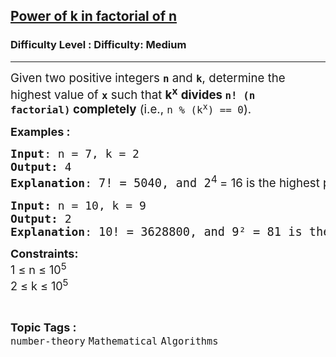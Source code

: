 <h2><a href="https://www.geeksforgeeks.org/problems/power-of-k-in-n-where-k-may-be-non-prime4206/1">Power of k in factorial of n</a></h2><h3>Difficulty Level : Difficulty: Medium</h3><hr><div class="problems_problem_content__Xm_eO" bis_skin_checked="1"><p><span style="font-size: 14pt;">Given two positive integers <strong><code data-start="127" data-end="130">n</code></strong> and <strong><code data-start="135" data-end="138">k</code></strong>, determine the highest value of <strong><code data-start="168" data-end="171" data-is-only-node="">x</code></strong> such that <strong>k<sup>x</sup></strong> <strong>divides <code data-start="196" data-end="199">n! (n factorial)</code>&nbsp;completely</strong> (i.e., <code data-start="218" data-end="234">n % (k<sup>x</sup>)&nbsp;== 0</code>).</span></p>
<p><span style="font-size: 18px;"><strong>Examples :</strong></span></p>
<pre><span style="font-size: 18px;"><strong>Input</strong>: n = 7, k = 2
<strong>Output:</strong>&nbsp;4
<strong>Explanation</strong>: </span><span style="font-size: 14pt;">7! = 5040, and 2<sup style="font-family: -apple-system, BlinkMacSystemFont, 'Segoe UI', Roboto, Oxygen, Ubuntu, Cantarell, 'Open Sans', 'Helvetica Neue', sans-serif;">4 </sup><span style="font-family: -apple-system, BlinkMacSystemFont, 'Segoe UI', Roboto, Oxygen, Ubuntu, Cantarell, 'Open Sans', 'Helvetica Neue', sans-serif;">= 16 is the highest power of 2 that divides 5040.</span></span></pre>
<pre><span style="font-size: 18px;"><strong>Input: </strong>n = 10, k = 9
<strong>Output:&nbsp;</strong>2
<strong>Explanation</strong>: </span><span style="font-size: 14pt;">10! = 3628800, and 9² = 81 is the highest power of 9 that divides 3628800.</span></pre>
<p><span style="font-size: 18px;"><strong>Constraints:</strong><br>1 ≤ n ≤ 10<sup>5</sup><br>2 ≤ k ≤ 10<sup>5</sup></span></p></div><br><p><span style=font-size:18px><strong>Topic Tags : </strong><br><code>number-theory</code>&nbsp;<code>Mathematical</code>&nbsp;<code>Algorithms</code>&nbsp;